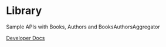 # Library
Sample APIs with Books, Authors and BooksAuthorsAggregator

[Developer Docs](./docs/README.md)
